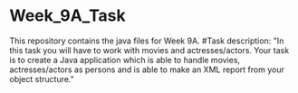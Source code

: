 # Week_9A_Task
This repository contains the java files for Week 9A.
#Task description:
"In this task you will have to work with movies and actresses/actors. Your task is to create a Java application
which is able to handle movies, actresses/actors as persons
and is able to make an XML report from your object structure."
